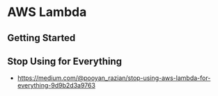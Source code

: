 # AWS Lambda

## Getting Started

## Stop Using for Everything

- https://medium.com/@pooyan_razian/stop-using-aws-lambda-for-everything-9d9b2d3a9763
